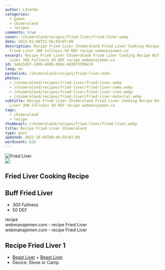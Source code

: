 ```yaml
---
author: L3n4r0x
categories:
  - games
  - chimeraland
  - recipes
comments: true
cover: /chimeraland/recipes/fried-liver/fried-liver.webp
date: 2022-01-08T21:56:03+07:00
description: Recipe Fried Liver Chimeraland Fried Liver Cooking Recipe Buff
  Fried Liver 300 Fullness 50 DEF recipe webmanajemen.co
excerpt: Recipe Fried Liver Chimeraland Fried Liver Cooking Recipe Buff Fried
  Liver 300 Fullness 50 DEF recipe webmanajemen.co
id: 1eb21d5f-1890-4888-89bd-4439f3398e74
lang: en
permalink: /chimeraland/recipes/fried-liver.html
photos:
  - /chimeraland/recipes/fried-liver/fried-liver.webp
  - /chimeraland/recipes/fried-liver/fried-liver-name.webp
  - /chimeraland/recipes/fried-liver/fried-liver-icon.webp
  - /chimeraland/recipes/fried-liver/fried-liver-material.webp
subtitle: Recipe Fried Liver Chimeraland Fried Liver Cooking Recipe Buff Fried
  Liver 300 Fullness 50 DEF recipe webmanajemen.co
tags:
  - chimeraland
  - recipe
thumbnail: /chimeraland/recipes/fried-liver/fried-liver.webp
title: Recipe Fried Liver Chimeraland
type: post
updated: 2022-10-05T09:46:55+07:00
wordcount: 624
---
```


<link
  rel="stylesheet"
  href="https://rawcdn.githack.com/dimaslanjaka/Web-Manajemen/870a349/css/bootstrap-5-3-0-alpha3-wrapper.css"
/>
<section id="bootstrap-wrapper">
  <div data-bs-theme="dark">
    <div class="card mb-2">
      <div class="card-body">
        <div class="row g-0">
          <div class="col-sm-4 position-relative mb-2">
            <img
              src="https://www.webmanajemen.com/chimeraland/recipes/fried-liver/fried-liver-material.webp"
              class="card-img fit-cover w-100 h-100"
              alt="Fried Liver"
              data-fancybox="true"
            />
          </div>
          <div class="col-sm-8 mb-2">
            <div class="card-body">
              <div class="d-flex flex-row align-items-center mb-3">
                <img
                  class="d-inline-block me-2"
                  src="https://www.webmanajemen.com/chimeraland/recipes/fried-liver/fried-liver-icon.webp"
                  width="auto"
                  height="auto"
                  style="vertical-align: middle"
                />
                <h2 class="fs-5">Fried Liver Cooking Recipe</h2>
              </div>
              <h2 class="card-title fs-5">Buff Fried Liver</h2>
              <div class="card-text">
                <ul>
                  <li>300 Fullness</li>
                  <li>50 DEF</li>
                </ul>
              </div>
              <span class="badge rounded-pill">recipe</span>
            </div>
            <div class="card-footer text-end text-muted mt-auto">
              webmanajemen.com - recipe Fried Liver
            </div>
          </div>
        </div>
      </div>
      <div class="card-footer text-end text-muted">
        webmanajemen.com - recipe Fried Liver
      </div>
    </div>
    <div class="row mb-2">
      <div class="col-12 col-lg-6 recipe-item mb-2">
        <div class="card">
          <div class="card-body">
            <h2 class="card-title fs-5">Recipe Fried Liver 1</h2>
            <div class="card-text">
              <ul>
                <li>
                  <a
                    class="text-decoration-none text-primary"
                    href="/chimeraland/materials/beast-liver.html"
                    >Beast Liver</a
                  ><span> + </span
                  ><a
                    class="text-decoration-none text-primary"
                    href="/chimeraland/materials/beast-liver.html"
                    >Beast Liver</a
                  >
                </li>
                <li>Device: Stove or Camp</li>
              </ul>
            </div>
          </div>
        </div>
      </div>
    </div>
  </div>
</section>